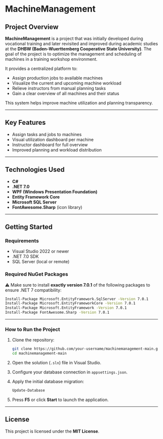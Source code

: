 # MachineManagement

## Project Overview

**MachineManagement** is a project that was initially developed during vocational training and later revisited and improved during academic studies at the **DHBW (Baden-Wuerttemberg Cooperative State University)**. The goal of the project is to optimize the management and scheduling of machines in a training workshop environment.

It provides a centralized platform to:

- Assign production jobs to available machines  
- Visualize the current and upcoming machine workload  
- Relieve instructors from manual planning tasks  
- Gain a clear overview of all machines and their status

This system helps improve machine utilization and planning transparency.

---

## Key Features

- Assign tasks and jobs to machines  
- Visual utilization dashboard per machine  
- Instructor dashboard for full overview  
- Improved planning and workload distribution

---

## Technologies Used

- **C#**
- **.NET 7.0**
- **WPF (Windows Presentation Foundation)**
- **Entity Framework Core**
- **Microsoft SQL Server**
- **FontAwesome.Sharp** (icon library)

---

## Getting Started

### Requirements

- Visual Studio 2022 or newer  
- .NET 7.0 SDK  
- SQL Server (local or remote)

### Required NuGet Packages

⚠️ Make sure to install **exactly version 7.0.1** of the following packages to ensure .NET 7 compatibility:

```bash
Install-Package Microsoft.EntityFramework.SqlServer -Version 7.0.1
Install-Package Microsoft.EntityFrameworkCore -Version 7.0.1
Install-Package Microsoft.EntityFramework -Version 7.0.1
Install-Package FontAwesome.Sharp -Version 7.0.1
```

---

### How to Run the Project

1. Clone the repository:

   ```bash
   git clone https://github.com/your-username/machinemanagement-main.git
   cd machinemanagement-main
   ```

2. Open the solution (`.sln`) file in Visual Studio.  
3. Configure your database connection in `appsettings.json`.  
4. Apply the initial database migration:

   ```bash
   Update-Database
   ```

5. Press **F5** or click **Start** to launch the application.

---

## License

This project is licensed under the **MIT License**.
